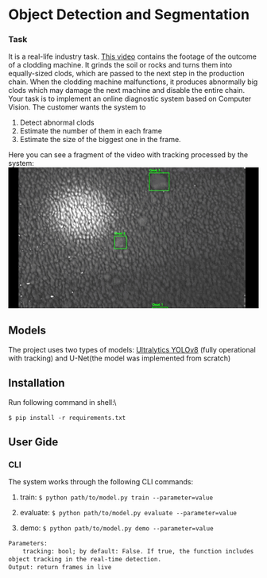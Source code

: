     
# Object Detection and Segmentation
### Task
It is a real-life industry task. [This video](https://homeassistant.kotah.ru/local/clodding_train.avi) contains the footage of the outcome of a clodding machine. It grinds the soil or rocks and turns them into equally-sized clods, which are passed to the next step in the production chain. When the clodding machine malfunctions, it produces abnormally big clods which may damage the next machine and disable the entire chain.  
Your task is to implement an online diagnostic system based on Computer Vision.  The customer wants the system to 
1) Detect abnormal clods 
2) Estimate the number of them in each frame
3) Estimate the size of the biggest one in the frame. 

Here you can see a fragment of the video with tracking processed by the system:
![demo_gif](example.gif)

## Models

The project uses two types of models: [Ultralytics YOLOv8](https://ultralytics.com/yolov8 ) (fully operational with tracking) and U-Net(the model was implemented from scratch)

##  Installation
 Run following command in shell:\
``` 
$ pip install -r requirements.txt
```

## User Gide
### CLI

The system works through the following CLI commands:
1. train:
```$ python path/to/model.py train --parameter=value```

2. evaluate: ```$ python path/to/model.py evaluate --parameter=value```


4. demo: ```$ python path/to/model.py demo --parameter=value```

``` 
Parameters:
    tracking: bool; by default: False. If true, the function includes object tracking in the real-time detection.
Output: return frames in live
```
